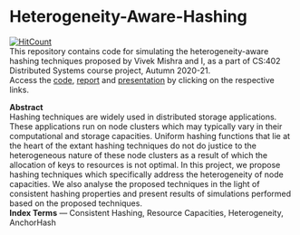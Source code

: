 # Heterogeneity-Aware-Hashing
[![HitCount](http://hits.dwyl.com/ksanu1998/https://githubcom/ksanu1998/Heterogeneity-Aware-Hashing.svg)](http://hits.dwyl.com/ksanu1998/https://githubcom/ksanu1998/Heterogeneity-Aware-Hashing)<br>
This repository contains code for simulating the heterogeneity-aware hashing techniques proposed by Vivek Mishra and I, as a part of CS:402 Distributed Systems course project, Autumn 2020-21.<br>
Access the <a href="https://github.com/ksanu1998/Heterogeneity-Aware-Hashing/tree/main/Code">code</a>, <a href="https://github.com/ksanu1998/Heterogeneity-Aware-Hashing/blob/main/Report/Heterogeneity-Aware%20Hashing.pdf">report</a> and <a href="https://github.com/ksanu1998/Heterogeneity-Aware-Hashing/blob/main/Presentation/Heterogeneity_Aware_Hashing.pdf">presentation</a> by clicking on the respective links.

<b>Abstract</b><br>
Hashing techniques are widely used in distributed storage applications. These applications run on node clusters which may typically vary in their computational and storage capacities. Uniform hashing functions that lie at the heart of the extant hashing techniques do not do justice to the heterogeneous nature of these node clusters as a result of which the allocation of keys to resources is not optimal. In this project, we propose hashing techniques which specifically address the heterogeneity of node capacities. We also analyse the proposed techniques in the light of consistent hashing properties and present results of simulations performed based on the proposed techniques.<br>
<b>Index Terms</b> — Consistent Hashing, Resource Capacities, Heterogeneity, AnchorHash
